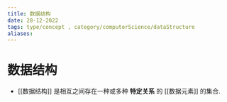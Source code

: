 ```yaml
---
title: 数据结构
date: 28-12-2022
tags: type/concept , category/computerScience/dataStructure 
aliases: 
---
```


# 数据结构


- [[数据结构]] 是相互之间存在一种或多种 **特定关系** 的 [[数据元素]] 的集合. 